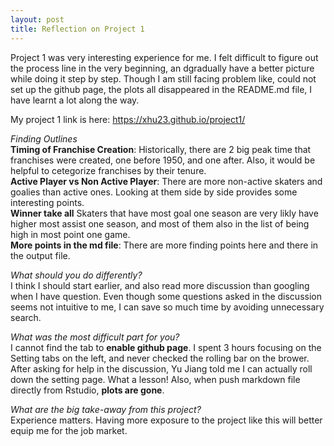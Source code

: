```yaml
---
layout: post
title: Reflection on Project 1
---
```


Project 1 was very interesting experience for me. I felt difficult to figure out the process line in the very beginning, an dgradually have a better picture while doing it step by step. Though I am still facing problem like, could not set up the github page, the plots all disappeared in the README.md file, I have learnt a lot along the way.  

My project 1 link is here: https://xhu23.github.io/project1/  

*Finding Outlines*  
**Timing of Franchise Creation**: Historically, there are 2 big peak time that franchises were created, one before 1950, and one after. Also, it would be helpful to cetegorize franchises by their tenure.  
**Active Player vs Non Active Player**: There are more non-active skaters and goalies than active ones. Looking at them side by side provides some interesting points.  
**Winner take all** Skaters that have most goal one season are very likly have higher most assist one season, and most of them also in the list of being high in most point one game.  
**More points in the md file**: There are more finding points here and there in the output file.  

*What should you do differently?*  
I think I should start earlier, and also read more discussion than googling when I have question. Even though some questions asked in the discussion seems not intuitive to me, I can save so much time by avoiding unnecessary search.

*What was the most difficult part for you?*  
I cannot find the tab to **enable github page**. I spent 3 hours focusing on the Setting tabs on the left, and never checked the rolling bar on the brower. After asking for help in the discussion,  Yu Jiang told me I can actually roll down the setting page. What a lesson! Also, when push markdown file directly from Rstudio, **plots are gone**.  

*What are the big take-away from this project?*  
Experience matters. Having more exposure to the project like this will better equip me for the job market.  

